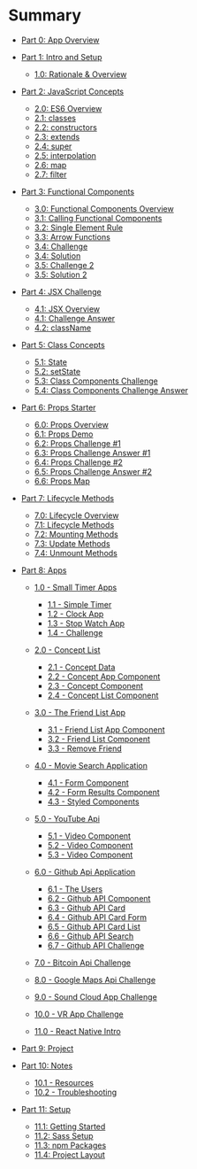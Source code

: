 # Summary
* [Part 0: App Overview](README.md)

* [Part 1: Intro and Setup]()
    * [1.0: Rationale & Overview](site/1.0-ReactRationale.md)

* [Part 2: JavaScript Concepts]()
    * [2.0: ES6 Overview](concepts/4-JavaScript-Concepts/4.0-Class-Components.md)
    * [2.1: classes](concepts/4-JavaScript-Concepts/4.1-ES6-Classes.md)
    * [2.2: constructors](concepts/4-JavaScript-Concepts/4.2-constructors.md)
    * [2.3: extends](concepts/4-JavaScript-Concepts/4.3-extends.md)
    * [2.4: super](concepts/4-JavaScript-Concepts/4.4-super.md)
    * [2.5: interpolation](concepts/4-JavaScript-Concepts/4.5-interpolation.md)
    * [2.6: map](concepts/4-JavaScript-Concepts/4.6-map.md)
    * [2.7: filter](concepts/4-JavaScript-Concepts/4.6-filter.md)

* [Part 3: Functional Components]()
    * [3.0: Functional Components Overview](concepts/2-Functional-Components/2.0-Functional-Components.md)
    * [3.1: Calling Functional Components](concepts/2-Functional-Components/2.1-Functional-Component-Calling.md)
    * [3.2: Single Element Rule](concepts/2-Functional-Components/2.2-Functional-Component-Single-Element-Rule.md)
    * [3.3: Arrow Functions](concepts/2-Functional-Components/2.3-Functional-Component-Arrow-Functions.md)
    * [3.4: Challenge](concepts/2-Functional-Components/2.4-Functional-Component-Challenge.md)
    * [3.4: Solution](concepts/2-Functional-Components/2.4-Functional-Component-ChallengeAnswer.md)
    * [3.5: Challenge 2](concepts/2-Functional-Components/2.5-Functional-Component-Challenge2.md)
    * [3.5: Solution 2](concepts/2-Functional-Components/2.5-Functional-Component-Challenge2Answer.md)

* [Part 4: JSX Challenge]()
    * [4.1: JSX Overview](concepts/3-JSX/3.0-JSX-Challenge.md)
    * [4.1: Challenge Answer](concepts/3-JSX/3.1-JSX-Challenge-Answer.md)
    * [4.2: className](concepts/3-JSX/3.2-JSX-className.md)

* [Part 5: Class Concepts]()
    * [5.1: State](concepts/4-ClassComponents/1.1-ClassComponent_State_Simple.md)
    * [5.2: setState](concepts/4-ClassComponents/1.2-ClassComponent_setState_Counter.md)
    * [5.3: Class Components Challenge](concepts/4-ClassComponents/1.3-ClassComponent_State_Challenge.md)
    * [5.4: Class Components Challenge Answer](concepts/4-ClassComponents/1.3-ClassComponent_State_Challenge_Answer.md)

* [Part 6: Props Starter]()
    * [6.0: Props Overview](concepts/5-props/6.0-props_starter.md)
    * [6.1: Props Demo](concepts/5-props/6.1-props_demo.md)
    * [6.2: Props Challenge #1](concepts/5-props/6.2-props-challenge.md)
    * [6.3: Props Challenge Answer #1](concepts/5-props/6.3-props-challenge-answer.md)
    * [6.4: Props Challenge #2](concepts/5-props/6.4-props-challenge-2.md)
    * [6.5: Props Challenge Answer #2](concepts/5-props/6.5-props-challenge-answer-2.md)
    * [6.6: Props Map](concepts/5-props/6.6-props-map.md)

* [Part 7: Lifecycle Methods]()
    * [7.0: Lifecycle Overview](concepts/6-Lifecycle/6.0-lifecycle-methods-overview.md)
    * [7.1: Lifecycle Methods](concepts/6-Lifecycle/6.1-lifecycle-methods.md)
    * [7.2: Mounting Methods](concepts/6-Lifecycle/6.2-birth-methods.md)
    * [7.3: Update Methods](concepts/6-Lifecycle/6.3-update-methods.md)
    * [7.4: Unmount Methods](concepts/6-Lifecycle/6.4-unmount-methods.md)

* [Part 8: Apps](apps/00-apps-overview/0.0-apps.md)
    * [1.0 - Small Timer Apps](apps/01-timer-apps/1.0-timer-apps.md)
        * [1.1 - Simple Timer](apps/01-timer-apps/1.1-simple-timer.md)
        * [1.2 - Clock App ](apps/01-timer-apps/1.2-clock-app.md)
        * [1.3 - Stop Watch App ](apps/01-timer-apps/1.3-stop-watch-app.md)
        * [1.4 - Challenge ](apps/01-timer-apps/1.4-timer-challenge.md)
    * [2.0 - Concept List ](apps/02-concept-list/2.0-concept-list-app.md)
        * [2.1 - Concept Data](apps/02-concept-list/2.1-concepts-data.md)
        * [2.2 - Concept App Component](apps/02-concept-list/2.2-concept-list-app.md)
        * [2.3 - Concept Component](apps/02-concept-list/2.3-concept.md)
        * [2.4 - Concept List Component](apps/02-concept-list/2.4-concept-list.md)
    * [3.0 - The Friend List App ](apps/03-friend-list-app/3.0-friend-list-overview.md)
        * [3.1 - Friend List App Component](apps/03-friend-list-app/3.1-friend-list-app-component.md)
        * [3.2 - Friend List Component](apps/03-friend-list-app/3.2-friend-list.md)
        * [3.3 - Remove Friend](apps/03-friend-list-app/3.3-remove-friends.md)
    * [4.0 - Movie Search Application ](apps/04-movie-app/4.0-movie-search-app.md)
        * [4.1 - Form Component ](apps/04-movie-app/4.1-movie-form.md)
        * [4.2 - Form Results Component ](apps/04-movie-app/4.2-movie-form-results.md)
        * [4.3 - Styled Components ](apps/04-movie-app/4.3-movie-styled-components.md)
    * [5.0 - YouTube Api ](apps/05-youtube-app/5.0-youtube-api.md)
        * [5.1 - Video Component](apps/05-youtube-app/5.1-video.md)
        * [5.2 - Video Component](apps/05-youtube-app/5.2-search-bar.md)
        * [5.3 - Video Component](apps/05-youtube-app/5.3-video-detail.md)
    * [6.0 - Github Api Application](apps/06-github-app/6.0-github-api-app.md)
        * [6.1 - The Users](apps/06-github-app/6.1-github-api-users.md)
        * [6.2 - Github API Component](apps/06-github-app/6.2-github-api-githubapp.md)
        * [6.3 - Github API Card](apps/06-github-app/6.3-github-api-card.md)
        * [6.4 - Github API Card Form](apps/06-github-app/6.4-github-api-cardform.md)
        * [6.5 - Github API Card List](apps/06-github-app/6.5-github-api-cardlist.md)
        * [6.6 - Github API Search](apps/06-github-app/6.6-github-api-search.md)
        * [6.7 - Github API Challenge](apps/06-github-app/6.7-github-api-challenge.md)

    * [7.0 - Bitcoin Api Challenge ](apps/07-bitcoin-app/7.0-bitcoin-api-app.md)
    * [8.0 - Google Maps Api Challenge](apps/08-google-maps-app/8.0-google-maps-api.md)
    * [9.0 - Sound Cloud App Challenge](apps/09-music-app/9.0-music-app-challenge.md)
    * [10.0 - VR App Challenge](apps/10-vr-app/10.0-vr-app.md)
    * [11.0 - React Native Intro](apps/11-react-native-app/11.0-react-native-app.md)

* [Part 9: Project](project/01-capstone-project.md)

* [Part 10: Notes]()
   * [10.1 - Resources](99-Resources.md)
   * [10.2 - Troubleshooting](99-ErrorHandling.md)

* [Part 11: Setup]()
    * [11.1: Getting Started](site/1.1-GettingStarted.md)
    * [11.2: Sass Setup](site/1.2-Sass-Setup.md)
    * [11.3: npm Packages](site/1.3-npm-Packages.md)
    * [11.4: Project Layout](site/1.4-Project-Layout.md)